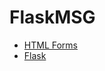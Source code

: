 # FlaskMSG

* [HTML Forms](https://www.w3schools.com/html/html_forms.asp)
* [Flask](https://flask.palletsprojects.com/en/1.1.x/quickstart/#quickstart)
